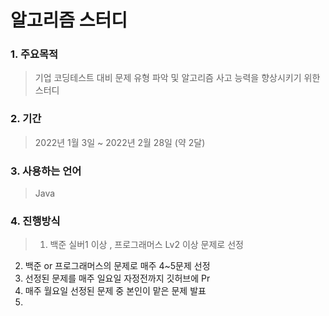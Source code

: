 # 알고리즘 스터디
### 1. 주요목적
> 기업 코딩테스트 대비 문제 유형 파악 및 알고리즘 사고 능력을 향상시키기 위한 스터디

### 2. 기간
> 2022년 1월 3일 ~ 2022년 2월 28일 (약 2달)

### 3. 사용하는 언어
> Java

### 4. 진행방식
> 1. 백준 실버1 이상 , 프로그래머스 Lv2 이상 문제로 선정
2. 백준 or 프로그래머스의 문제로 매주 4~5문제 선정
3. 선정된 문제를 매주 일요일 자정전까지 깃허브에 Pr
4. 매주 월요일 선정된 문제 중 본인이 맡은 문제 발표
5. 
